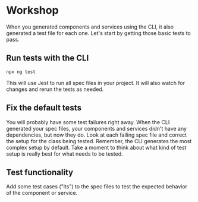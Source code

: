 # Workshop

When you generated components and services using the CLI, it also
generated a test file for each one. Let's start by getting those basic
tests to pass.

## Run tests with the CLI

```
npx ng test
```

This will use Jest to run all spec files in your
project. It will also watch for changes and rerun the tests as needed.

## Fix the default tests

You will probably have some test failures right away. When the CLI
generated your spec files, your components and services didn't have
any dependencies, but now they do. Look at each failing spec file and
correct the setup for the class being tested. Remember, the CLI
generates the most complex setup by default. Take a moment to think
about what kind of test setup is really best for what needs to be
tested.

## Test functionality

Add some test cases ("its") to the spec files to test the expected
behavior of the component or service.
